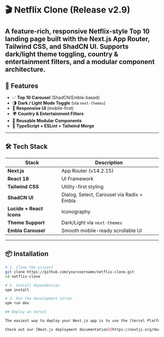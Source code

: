 # 🎬 Netflix Clone (Release v2.9)

A feature-rich, responsive **Netflix-style Top 10 landing page** built with the **Next.js App Router**, **Tailwind CSS**, and **ShadCN UI**. Supports dark/light theme toggling, country & entertainment filters, and a modular component architecture.
---

## 🚀 Features

- ✅ **Top 10 Carousel** (ShadCN/Embla-based)
- 🌗 **Dark / Light Mode Toggle** (via `next-themes`)
- 📱 **Responsive UI** (mobile-first)
- 🌍 **Country & Entertainment Filters**
- 🧩 **Reusable Modular Components**
- 🧠 **TypeScript + ESLint + Tailwind Merge**

---

## 🛠️ Tech Stack

| Stack           | Description                                |
|-----------------|--------------------------------------------|
| **Next.js**     | App Router (v14.2.15)                      |
| **React 18**    | UI Framework                               |
| **Tailwind CSS**| Utility-first styling                      |
| **ShadCN UI**   | Dialog, Select, Carousel via Radix + Embla |
| **Lucide + React Icons** | Iconography                       |
| **Theme Support** | Dark/Light via `next-themes`             |
| **Embla Carousel** | Smooth mobile-ready scrollable UI       |

---

## 📦 Installation

```bash
# 1. Clone the project
git clone https://github.com/yourusername/netflix-clone.git
cd netflix-clone

# 2. Install dependencies
npm install

# 3. Run the development server
npm run dev

## Deploy on Vercel

The easiest way to deploy your Next.js app is to use the [Vercel Platform](https://vercel.com/new?utm_medium=default-template&filter=next.js&utm_source=create-next-app&utm_campaign=create-next-app-readme) from the creators of Next.js.

Check out our [Next.js deployment documentation](https://nextjs.org/docs/deployment) for more details.
